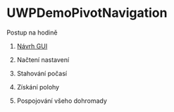 # UWPDemoPivotNavigation

Postup na hodině

1.  [Návrh GUI](https://github.com/mp3artin/UWPDemoPivotNavigation/wiki/N%C3%A1vrh-UI)

2.  Načtení nastavení
3.  Stahování počasí

4.  Získání polohy
5.  Pospojování všeho dohromady
